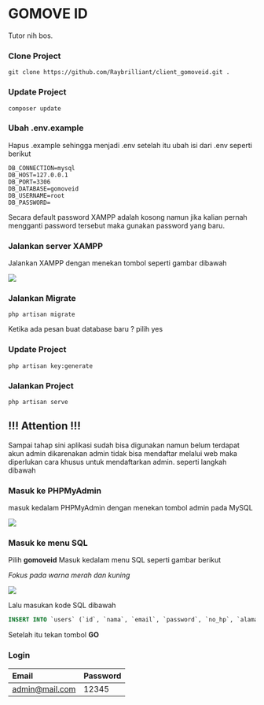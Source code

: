 
# GOMOVE ID

Tutor nih bos.

### Clone Project
```
git clone https://github.com/Raybrilliant/client_gomoveid.git .
```
### Update Project
```
composer update
```
### Ubah .env.example
Hapus .example sehingga menjadi .env setelah itu ubah isi dari .env seperti berikut 

```
DB_CONNECTION=mysql
DB_HOST=127.0.0.1
DB_PORT=3306
DB_DATABASE=gomoveid
DB_USERNAME=root
DB_PASSWORD=
```
Secara default password XAMPP adalah kosong namun jika kalian pernah mengganti password tersebut maka gunakan password yang baru.

### Jalankan server XAMPP
Jalankan XAMPP dengan menekan tombol seperti gambar dibawah 

![](https://idcloudhost.com/wp-content/uploads/2020/03/Cara-Menggunakan-XAMPP-untuk-Menjalankan-PHP-MySQL-17.png)

### Jalankan Migrate

```
php artisan migrate
```
Ketika ada pesan buat database baru ? pilih yes
### Update Project
```
php artisan key:generate
```
### Jalankan Project

```
php artisan serve
```


## !!! Attention !!!
Sampai tahap sini aplikasi sudah bisa digunakan namun belum terdapat akun admin dikarenakan admin tidak bisa mendaftar melalui web maka diperlukan cara khusus untuk mendaftarkan admin. seperti langkah dibawah

### Masuk ke PHPMyAdmin
masuk kedalam PHPMyAdmin dengan menekan tombol admin pada MySQL

![](https://skillforge.com/wp-content/uploads/2018/12/xamppadminbtn.png)

### Masuk ke menu SQL
Pilih **gomoveid** Masuk kedalam menu SQL seperti gambar berikut

*Fokus pada warna merah dan kuning*

![](https://wpengine.com/wp-content/uploads/2018/02/database_phpmyadmin_run_query-1024x302.png)

Lalu masukan kode SQL dibawah
```sql
INSERT INTO `users` (`id`, `nama`, `email`, `password`, `no_hp`, `alamat`, `role`, `created_at`, `updated_at`) VALUES ('1', 'Admin', 'admin@mail.com', '12345', '0812322121', NULL, '1', NULL, NULL);
```
Setelah itu tekan tombol **GO**

### Login
| Email | Password     |
| :-------- | :------- | 
| admin@mail.com | 12345 | 
